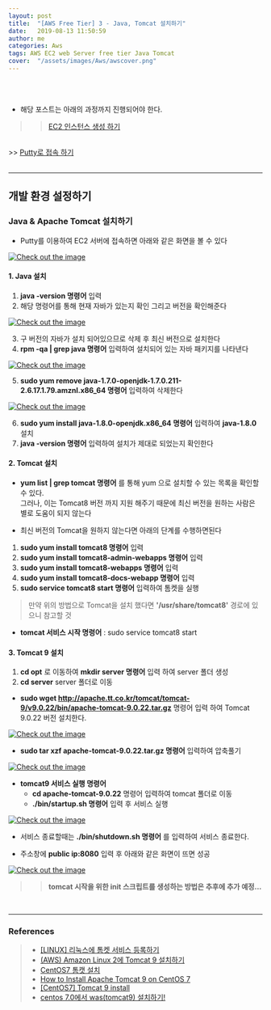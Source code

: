 ```yaml
---
layout: post
title:  "[AWS Free Tier] 3 - Java, Tomcat 설치하기"
date:   2019-08-13 11:50:59
author: me
categories: Aws
tags: AWS EC2 web Server free tier Java Tomcat
cover:  "/assets/images/Aws/awscover.png"
---
```


<br />
<br />

* 해당 포스트는 아래의 과정까지 진행되어야 한다.
>> <a href="https://doorisopen.github.io/aws/2019/08/11/AWS-freetier-ec2.html">EC2 인스턴스 생성 하기</a>
<br>
>> <a href="https://doorisopen.github.io/aws/2019/08/12/AWS-freetier-putty.html">Putty로 접속 하기</a>


<br />
<br />


<hr />

## 개발 환경 설정하기
### Java & Apache Tomcat 설치하기

* Putty를 이용하여 EC2 서버에 접속하면 아래와 같은 화면을 볼 수 있다
<a href="{{ site.aws_img }}/freetier_was_1.JPG" data-lightbox="falcon9-large" data-title="Check out the image">
  <img src="{{ site.aws_img }}/freetier_was_1.JPG" title="Check out the image">
</a>

#### 1. Java 설치
1. __java -version 명령어__ 입력
2. 해당 명령어를 통해 현재 자바가 있는지 확인 그리고 버전을 확인해준다
<a href="{{ site.aws_img }}/freetier_was_2.JPG" data-lightbox="falcon9-large" data-title="Check out the image">
  <img src="{{ site.aws_img }}/freetier_was_2.JPG" title="Check out the image">
</a>

3. 구 버전의 자바가 설치 되어있으므로 삭제 후 최신 버전으로 설치한다
4. __rpm -qa | grep java 명령어__ 입력하여 설치되어 있는 자바 패키지를 나타낸다
<a href="{{ site.aws_img }}/freetier_was_3.JPG" data-lightbox="falcon9-large" data-title="Check out the image">
  <img src="{{ site.aws_img }}/freetier_was_3.JPG" title="Check out the image">
</a>

5. __sudo yum remove java-1.7.0-openjdk-1.7.0.211-2.6.17.1.79.amznl.x86_64 명령어__ 입력하여 삭제한다
<a href="{{ site.aws_img }}/freetier_was_4.JPG" data-lightbox="falcon9-large" data-title="Check out the image">
  <img src="{{ site.aws_img }}/freetier_was_4.JPG" title="Check out the image">
</a>

6. __sudo yum install java-1.8.0-openjdk.x86_64 명령어__ 입력하여 __java-1.8.0__ 설치
7. __java -version 명령어__ 입력하여 설치가 제대로 되었는지 확인한다



#### 2. Tomcat 설치

* __yum list | grep tomcat 명령어__ 를 통해 yum 으로 설치할 수 있는 목록을 확인할 수 있다.<br/>
 그러나, 이는 Tomcat8 버전 까지 지원 해주기 때문에 최신 버전을 원하는 사람은 별로 도움이 되지 않는다
 
* 최신 버전의 Tomcat을 원하지 않는다면 아래의 단계를 수행하면된다
1. __sudo yum install tomcat8 명령어__ 입력
2. __sudo yum install tomcat8-admin-webapps 명령어__ 입력
3. __sudo yum install tomcat8-webapps 명령어__ 입력
4. __sudo yum install tomcat8-docs-webapp 명령어__ 입력
5. __sudo service tomcat8 start 명령어__ 입력하여 톰켓을 실행 

> 만약 위의 방법으로 Tomcat을 설치 했다면 __'/usr/share/tomcat8'__ 경로에 있으니 참고할 것
* __tomcat 서비스 시작 명령어__ : sudo service tomcat8 start



#### 3. Tomcat 9 설치
1. __cd opt__ 로 이동하여 __mkdir server 명령어__ 입력 하여 server 폴더 생성
2. __cd server__ server 폴더로 이동
* __sudo wget http://apache.tt.co.kr/tomcat/tomcat-9/v9.0.22/bin/apache-tomcat-9.0.22.tar.gz__ 명령어 입력 하여 Tomcat 9.0.22 버전 설치한다.
<a href="{{ site.aws_img }}/freetier_was_5.JPG" data-lightbox="falcon9-large" data-title="Check out the image">
  <img src="{{ site.aws_img }}/freetier_was_5.JPG" title="Check out the image">
</a>

* __sudo tar xzf apache-tomcat-9.0.22.tar.gz 명령어__ 입력하여 압축풀기
<a href="{{ site.aws_img }}/freetier_was_6.JPG" data-lightbox="falcon9-large" data-title="Check out the image">
  <img src="{{ site.aws_img }}/freetier_was_6.JPG" title="Check out the image">
</a>

* __tomcat9 서비스 실행 명령어__
  + __cd apache-tomcat-9.0.22__ 명령어 입력하여 tomcat 폴더로 이동
  + __./bin/startup.sh 명령어__ 입력 후 서비스 실행
<a href="{{ site.aws_img }}/freetier_was_7.JPG" data-lightbox="falcon9-large" data-title="Check out the image">
  <img src="{{ site.aws_img }}/freetier_was_7.JPG" title="Check out the image">
</a>

  + 서비스 종료할때는 __./bin/shutdown.sh 명령어__ 를 입력하여 서비스 종료한다. 


* 주소창에 __public ip:8080__ 입력 후 아래와 같은 화면이 뜨면 성공
<a href="{{ site.aws_img }}/freetier_was_8.JPG" data-lightbox="falcon9-large" data-title="Check out the image">
  <img src="{{ site.aws_img }}/freetier_was_8.JPG" title="Check out the image">
</a>

<br />

>> __tomcat 시작을 위한 init 스크립트를 생성하는 방법은 추후에 추가 예정...__

<br />


<hr />


### References
> * <a href="https://ellieya.tistory.com/157">[LINUX] 리눅스에 톰켓 서비스 등록하기<a>
> * <a href="http://progtrend.blogspot.com/2018/07/aws-amazon-linux-2-tomcat-9.html">(AWS) Amazon Linux 2에 Tomcat 9 설치하기<a>
> * <a href="https://goddaehee.tistory.com/74?category=250744">CentOS7 톰캣 설치<a>
> * <a href="https://hostpresto.com/community/tutorials/how-to-install-apache-tomcat-9-on-centos-7/">How to Install Apache Tomcat 9 on CentOS 7<a>
> * <a href="http://dev.crois.net/2019/02/10/centos7-tomcat-9-install/">[CentOS7] Tomcat 9 install<a>
> * <a href="https://sethlee.tistory.com/2">centos 7.0에서 was(tomcat9) 설치하기!<a>
